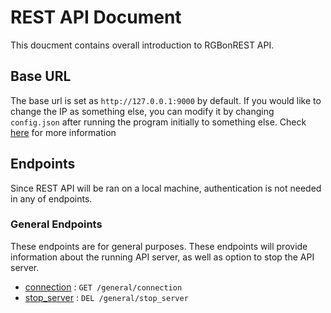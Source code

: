 
# REST API Document
This doucment contains overall introduction to RGBonREST API.

## Base URL
The base url is set as `http://127.0.0.1:9000` by default. If you would like to change the IP as something else, you can modify it by changing `config.json` after running the program initially to something else. Check [here](https://github.com/gooday2die/RgbOnRest/blob/main/GitHub/docs/config.md) for more information

## Endpoints
Since REST API will be ran on a local machine, authentication is not needed in any of endpoints.

### General Endpoints
These endpoints are for general purposes. These endpoints will provide information about the running API server, as well as option to stop the API server.
- [connection](https://github.com/gooday2die/RgbOnRest/tree/main/GitHub/docs/general/connection.md) : `GET /general/connection`
- [stop_server](https://github.com/gooday2die/RgbOnRest/tree/main/GitHub/docs/general/connection.md) : `DEL /general/stop_server`